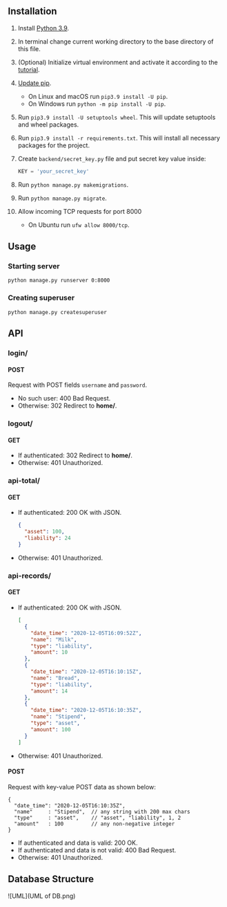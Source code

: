 ## Installation

1. Install [Python 3.9](https://www.python.org/downloads/release/python-390/).
1. In terminal change current working directory to the base directory of this file.
1. (Optional) Initialize virtual environment and activate it according to the
   [tutorial](https://docs.python.org/3/library/venv.html).
1. [Update pip](https://pip.pypa.io/en/stable/installing/#upgrading-pip).
    - On Linux and macOS run `pip3.9 install -U pip`.
    - On Windows run `python -m pip install -U pip`.
1. Run `pip3.9 install -U setuptools wheel`. This will update setuptools and wheel packages.
1. Run `pip3.9 install -r requirements.txt`. This will install all necessary packages for the project.
1. Create `backend/secret_key.py` file and put secret key value inside:

    ```python
    KEY = 'your_secret_key'
    ```

1. Run `python manage.py makemigrations`.
1. Run `python manage.py migrate`.
1. Allow incoming TCP requests for port 8000
    - On Ubuntu run `ufw allow 8000/tcp`.

## Usage

### Starting server

```
python manage.py runserver 0:8000
```

### Creating superuser

```
python manage.py createsuperuser
```

## API

### login/

#### POST

Request with POST fields `username` and `password`.

- No such user: 400 Bad Request.
- Otherwise: 302 Redirect to **home/**.

### logout/

#### GET

- If authenticated: 302 Redirect to **home/**.
- Otherwise: 401 Unauthorized.

### api-total/

#### GET

- If authenticated: 200 OK with JSON.

    ```json
    {
      "asset": 100,
      "liability": 24
    }
    ```

- Otherwise: 401 Unauthorized.

### api-records/

#### GET

- If authenticated: 200 OK with JSON.

    ```json
    [
      {
        "date_time": "2020-12-05T16:09:52Z",
        "name": "Milk",
        "type": "liability",
        "amount": 10
      },
      {
        "date_time": "2020-12-05T16:10:15Z",
        "name": "Bread",
        "type": "liability",
        "amount": 14
      },
      {
        "date_time": "2020-12-05T16:10:35Z",
        "name": "Stipend",
        "type": "asset",
        "amount": 100
      }
    ]
    ```

- Otherwise: 401 Unauthorized.

#### POST

Request with key-value POST data as shown below:

```
{
  "date_time": "2020-12-05T16:10:35Z",
  "name"     : "Stipend",  // any string with 200 max chars
  "type"     : "asset",    // "asset", "liability", 1, 2
  "amount"   : 100         // any non-negative integer
}
```

- If authenticated and data is valid: 200 OK.
- If authenticated and data is not valid: 400 Bad Request.
- Otherwise: 401 Unauthorized.

## Database Structure

![UML](UML of DB.png)
